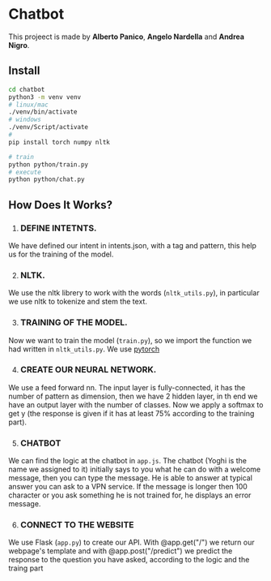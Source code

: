 # Chatbot
This projeect is made by **Alberto Panico**, **Angelo Nardella** and **Andrea Nigro**.  

## Install
```bash
cd chatbot
python3 -m venv venv
# linux/mac
./venv/bin/activate
# windows
./venv/Script/activate
# 
pip install torch numpy nltk

# train
python python/train.py
# execute
python python/chat.py

```

## How Does It Works?

1. ### DEFINE INTETNTS. 
We have defined our intent in intents.json, with a tag and pattern, this help us for the training of the model.

2. ### NLTK.
We use the nltk librery to work with the words (`nltk_utils.py`), in particular we use nltk to tokenize and stem the text.

3. ### TRAINING OF THE MODEL.
Now we want to train the model (`train.py`), so we import the function we had written in `nltk_utils.py`.
We use [pytorch](https://pytorch.org/)

4. ### CREATE OUR NEURAL NETWORK.
We use a feed forward nn. The input layer is fully-connected, it has the number of pattern as dimension, then we have 2 hidden layer, in th end we have an output layer with the number of classes. Now we apply a softmax to get y (the response is given if it has at least 75% according to the training part).

5. ### CHATBOT
We can find the logic at the chatbot in `app.js`. The chatbot (Yoghi is the name we assigned to it) initially says to you what he can do with a welcome message, then you can type the message. He is able to answer at typical answer you can ask to a VPN service. If the message is longer then 100 character or you ask something he is not trained for, he displays an error message.

6. ### CONNECT TO THE WEBSITE
We use Flask (`app.py`) to create our API.
With @app.get("/") we return our webpage's template and with @app.post("/predict") we predict the response to the question you have asked, according to the logic and the traing part

